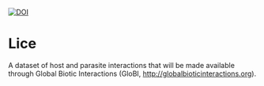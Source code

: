 [![DOI](https://zenodo.org/badge/37328484.svg)](https://zenodo.org/badge/latestdoi/37328484)

# Lice

A dataset of host and parasite interactions that will be made available through Global Biotic Interactions (GloBI, http://globalbioticinteractions.org).
